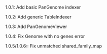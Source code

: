 1.0.1:
Add basic PanGenome indexer

1.0.2:
Add generic TableIndexer

1.0.3:
Add PanGenomeViewer 

1.0.4:
Fix Genome with no genes error

1.0.5/1.0.6::
Fix unmatched shared_family_map


